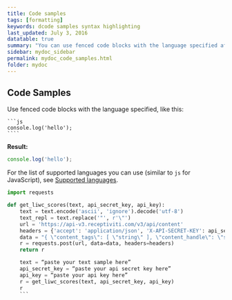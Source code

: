 ```yaml
---
title: Code samples
tags: [formatting]
keywords: dcode samples syntax highlighting
last_updated: July 3, 2016
datatable: true
summary: "You can use fenced code blocks with the language specified after the first set of backtick fences."
sidebar: mydoc_sidebar
permalink: mydoc_code_samples.html
folder: mydoc
---
```


## Code Samples

Use fenced code blocks with the language specified, like this:

    ```js
    console.log('hello');
    ````

**Result:**

```js
console.log('hello');
```

For the list of supported languages you can use (similar to `js` for JavaScript), see [Supported languages](https://github.com/jneen/rouge/wiki/list-of-supported-languages-and-lexers).

```py
import requests

def get_liwc_scores(text, api_secret_key, api_key):
    text = text.encode('ascii', 'ignore').decode('utf-8')
    text_repl = text.replace('"', r'\"')
    url = 'https://api-v3.receptiviti.com/v3/api/content'
    headers = {'accept': 'application/json', 'X-API-SECRET-KEY': api_secret_key, 'X-API-KEY': api_key, 'Content-Type': 'application/json'}
    data = "{ \"content_tags\": [ \"string\" ], \"content_handle\": \"string\", \"language\": \"pa_english\", \"content_source\": 0, \"content_date\": \"2020-01-01\", \"recipient_id\": \"string\", \"language_content\": \"" + text_repl + "\"}"
    r = requests.post(url, data=data, headers=headers)
    return r

    text = “paste your text sample here”
    api_secret_key = “paste your api secret key here”
    api_key = “paste your api key here”
    r = get_liwc_scores(text, api_secret_key, api_key)
    r
    ```
